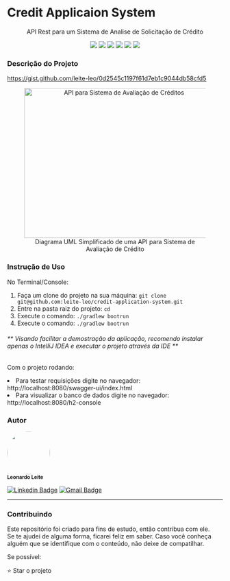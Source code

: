 ﻿<h1>Credit Applicaion System</h1>
<p align="center">API Rest para um Sistema de Analise de Solicitação de Crédito</p>
<p align="center">
     <a alt="Java">
        <img src="https://img.shields.io/badge/Java-v17-blue.svg" />
    </a>
    <a alt="Kotlin">
        <img src="https://img.shields.io/badge/Kotlin-v1.9.22-purple.svg" />
    </a>
    <a alt="Spring Boot">
        <img src="https://img.shields.io/badge/Spring%20Boot-v3.2.2-brightgreen.svg" />
    </a>
    <a alt="Gradle">
        <img src="https://img.shields.io/badge/Gradle-v8.5-lightgreen.svg" />
    </a>
    <a alt="H2 ">
        <img src="https://img.shields.io/badge/H2-v2.2.224-darkblue.svg" />
    </a>
    <a alt="Flyway">
        <img src="https://img.shields.io/badge/Flyway-v9.22.3-red.svg">
    </a>
</p>

<h3>Descrição do Projeto</h3>
<p><a href="https://gist.github.com/leite-leo/0d2545c1197f61d7eb1c9044db58cfd5">https://gist.github.com/leite-leo/0d2545c1197f61d7eb1c9044db58cfd5</a></p>
<figure>
<p align="center">
  <img src="https://i.imgur.com/7phya16.png" height="350" width="450" alt="API para Sistema de Avaliação de Créditos"/><br>
  Diagrama UML Simplificado de uma API para Sistema de Avaliação de Crédito
</p>
</figure>

<h3>Instrução de Uso</h3>
<p>No Terminal/Console:</p>
<ol>
	<li>Faça um clone do projeto na sua máquina: <code>git clone git@github.com:leite-leo/credit-application-system.git</code></li>
	<li>Entre na pasta raiz do projeto: <code>cd </code></li> 
	<li>Execute o comando: <code>./gradlew bootrun</code></li>
    <li>Execute o comando: <code>./gradlew bootrun</code></li>
</ol>
<h6>** Visando facilitar a demostração da aplicação, recomendo instalar apenas o IntelliJ IDEA e executar o projeto através da IDE **</h6>
    <p>Com o projeto rodando:</p>
    <li>Para testar requisições digite no navegador: http://localhost:8080/swagger-ui/index.html</li>
    <li>Para visualizar o banco de dados digite no navegador: http://localhost:8080/h2-console</li>


<h3>Autor</h3>
 <img style="border-radius: 50%;" src="https://avatars.githubusercontent.com/u/106773972?v=4" width="100px;" alt=""/>
 <br />
 <sub><b>Leonardo Leite</b></sub></a>

[![Linkedin Badge](https://img.shields.io/badge/-Leonardo-blue?style=flat-square&logo=Linkedin&logoColor=white&link=https://www.linkedin.com/in/leonardo-sleite/)](https://www.linkedin.com/in/leonardo-sleite/)
[![Gmail Badge](https://img.shields.io/badge/-leoinatel@gmail.com-c14438?style=flat-square&logo=Gmail&logoColor=white&link=mailto:leoinatel@gmail.com)](mailto:leoinatel@gmail.com)
<hr>
<h3>Contribuindo</h3>

Este repositório foi criado para fins de estudo, então contribua com ele.<br>
Se te ajudei de alguma forma, ficarei feliz em saber. Caso você conheça alguém que se identifique com o conteúdo, não
deixe de compatilhar.

Se possível:

⭐️ Star o projeto
